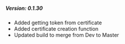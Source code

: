 ##### Version: 0.1.30

* Added getting token from certificate
* Added certificate creation function
* Updated build to merge from Dev to Master
